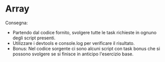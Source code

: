 Array
===
Consegna:
- Partendo dal codice fornito, svolgere tutte le task richieste in ognuno degli script presenti.
- Utilizzare i devtools e console.log per verificare il risultato.
- Bonus: Nel codice sorgente ci sono alcuni script con task bonus che si possono svolgere se si finisce in anticipo l'esercizio base.
